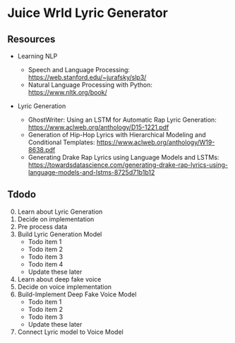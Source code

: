 # Juice Wrld Lyric Generator 

## Resources
* Learning NLP
	* Speech and Language Processing: https://web.stanford.edu/~jurafsky/slp3/
	* Natural Language Processing with Python: https://www.nltk.org/book/

* Lyric Generation 
	* GhostWriter: Using an LSTM for Automatic Rap Lyric Generation: https://www.aclweb.org/anthology/D15-1221.pdf
	* Generation of Hip-Hop Lyrics with Hierarchical Modeling and Conditional Templates: https://www.aclweb.org/anthology/W19-8638.pdf
	* Generating Drake Rap Lyrics using Language Models and LSTMs: https://towardsdatascience.com/generating-drake-rap-lyrics-using-language-models-and-lstms-8725d71b1b12

## Tdodo
0. Learn about Lyric Generation
1. Decide on implementation
2. Pre process data
3. Build Lyric Generation Model 
	* Todo item 1
	* Todo item 2
	* Todo item 3
	* Todo item 4
	* Update these later
4. Learn about deep fake voice 
5. Decide on voice implementation
6. Build-Implement Deep Fake Voice Model
	* Todo item 1
	* Todo item 2
	* Todo item 3
	* Update these later
7. Connect Lyric model to Voice Model


